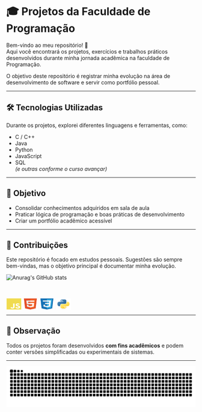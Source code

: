 # 🎓 Projetos da Faculdade de Programação

Bem-vindo ao meu repositório! 🚀  
Aqui você encontrará os projetos, exercícios e trabalhos práticos desenvolvidos durante minha jornada acadêmica na faculdade de Programação.  

O objetivo deste repositório é registrar minha evolução na área de desenvolvimento de software e servir como portfólio pessoal.

---

## 🛠️ Tecnologias Utilizadas
Durante os projetos, explorei diferentes linguagens e ferramentas, como:
- C / C++
- Java
- Python
- JavaScript
- SQL  
*(e outras conforme o curso avançar)*

---

## 🎯 Objetivo
- Consolidar conhecimentos adquiridos em sala de aula  
- Praticar lógica de programação e boas práticas de desenvolvimento  
- Criar um portfólio acadêmico acessível  

---

## 🤝 Contribuições
Este repositório é focado em estudos pessoais. Sugestões são sempre bem-vindas, mas o objetivo principal é documentar minha evolução.  

<div>
            
![Anurag's GitHub stats](https://github-readme-stats.vercel.app/api?username=ZyZydotPNG&show_icons=true&theme=synthwave)

</div>

##
<div style="display: inline_block"><br>
  <img align="center" alt="ZyZy-Js" height="30" width="40" src="https://raw.githubusercontent.com/devicons/devicon/master/icons/javascript/javascript-plain.svg">
  <img align="center" alt="ZyZy-HTML" height="30" width="40" src="https://raw.githubusercontent.com/devicons/devicon/master/icons/html5/html5-original.svg">
  <img align="center" alt="ZyZy-CSS" height="30" width="40" src="https://raw.githubusercontent.com/devicons/devicon/master/icons/css3/css3-original.svg">
  <img align="center" alt="ZyZy-Python" height="30" width="40" src="https://raw.githubusercontent.com/devicons/devicon/master/icons/python/python-original.svg">
</div>
          
---

## 📌 Observação
Todos os projetos foram desenvolvidos **com fins acadêmicos** e podem conter versões simplificadas ou experimentais de sistemas.

---


<picture align="center">
  <source media="(prefers-color-scheme: dark)" srcset="https://raw.githubusercontent.com/ZyZydotPNG/ZyZydotPNG/output/github-contribution-grid-snake-dark.svg">
  <source media="(prefers-color-scheme: light)" srcset="https://raw.githubusercontent.com/ZyZydotPNG/ZyZydotPNG/output/github-contribution-grid-snake-dark.svg">
  <img align="center" alt="github contribution grid snake animation" src="https://raw.githubusercontent.com/ZyZydotPNG/ZyZydotPNG/output/github-contribution-grid-snake.svg">
</picture>






